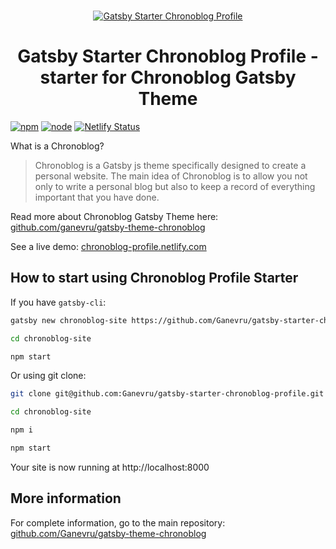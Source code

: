 <br />
<p align="center">
<a href="https://chronoblog-profile.netlify.com" target="_blank">
<img src="https://github.com/Ganevru/gatsby-theme-chronoblog/raw/master/banner-small-2.png" alt="Gatsby Starter Chronoblog Profile" />
</a>
</p>

<h1 align="center">
Gatsby Starter Chronoblog Profile - starter for Chronoblog Gatsby Theme
</h1>

[![npm](https://img.shields.io/npm/v/gatsby-theme-chronoblog?color=brightgreen)](https://www.npmjs.com/package/gatsby-theme-chronoblog) [![node](https://img.shields.io/node/v/gatsby-theme-chronoblog)](https://www.npmjs.com/package/gatsby-theme-chronoblog) [![Netlify Status](https://api.netlify.com/api/v1/badges/f36aa133-5611-484c-97fe-8d65fac4391b/deploy-status)](https://app.netlify.com/sites/chronoblog/deploys)

What is a Chronoblog?

> Chronoblog is a Gatsby js theme specifically designed to create a personal website. The main idea of ​​Chronoblog is to allow you not only to write a personal blog but also to keep a record of everything important that you have done.

Read more about Chronoblog Gatsby Theme here: [github.com/ganevru/gatsby-theme-chronoblog](https://github.com/Ganevru/gatsby-theme-chronoblog)

See a live demo: [chronoblog-profile.netlify.com](https://chronoblog-profile.netlify.com/)

## How to start using Chronoblog Profile Starter

If you have `gatsby-cli`:

```sh
gatsby new chronoblog-site https://github.com/Ganevru/gatsby-starter-chronoblog-profile

cd chronoblog-site

npm start
```

Or using git clone:

```sh
git clone git@github.com:Ganevru/gatsby-starter-chronoblog-profile.git chronoblog-site

cd chronoblog-site

npm i

npm start
```

Your site is now running at http://localhost:8000

## More information

For complete information, go to the main repository: [github.com/Ganevru/gatsby-theme-chronoblog](https://github.com/Ganevru/gatsby-starter-chronoblog)
